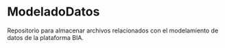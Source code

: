 # ModeladoDatos
Repositorio para almacenar archivos relacionados con el modelamiento de datos de la plataforma BIA.
